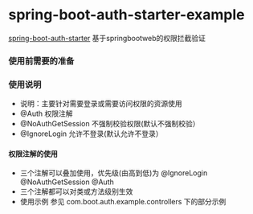 # spring-boot-auth-starter-example
[spring-boot-auth-starter](https://github.com/liuchengts/spring-boot-auth-starter)
基于springbootweb的权限拦截验证
### 使用前需要的准备
### 使用说明
* 说明：主要针对需要登录或需要访问权限的资源使用
* @Auth 权限注解
* @NoAuthGetSession 不强制校验权限(默认不强制校验）
* @IgnoreLogin 允许不登录(默认允许不登录）

#### 权限注解的使用
* 三个注解可以叠加使用，优先级(由高到低)为 @IgnoreLogin @NoAuthGetSession @Auth
* 三个注解都可以对类或方法级别生效
* 使用示例 参见 com.boot.auth.example.controllers 下的部分示例